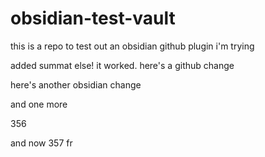# obsidian-test-vault

this is a repo to test out an obsidian github plugin i'm trying

added summat else! it worked. here's a github change

here's another obsidian change

and one more

356

and now 357 fr